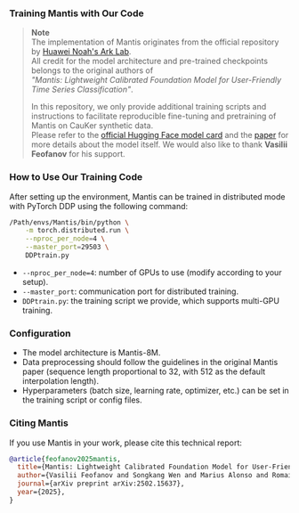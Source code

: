 
### Training Mantis with Our Code

> **Note**  
> The implementation of Mantis originates from the official repository by [Huawei Noah's Ark Lab](https://huggingface.co/paris-noah).  
> All credit for the model architecture and pre-trained checkpoints belongs to the original authors of  
> *"Mantis: Lightweight Calibrated Foundation Model for User-Friendly Time Series Classification"*.  
>  
> In this repository, we only provide additional training scripts and instructions to facilitate reproducible fine-tuning and pretraining of Mantis on CauKer synthetic data.  
> Please refer to the [official Hugging Face model card](https://huggingface.co/paris-noah/Mantis-8M) and the [paper](https://arxiv.org/abs/2502.15637) for more details about the model itself.
> We would also like to thank **Vasilii Feofanov** for his support.

### How to Use Our Training Code

After setting up the environment, Mantis can be trained in distributed mode with PyTorch DDP using the following command:

```bash
/Path/envs/Mantis/bin/python \
    -m torch.distributed.run \
    --nproc_per_node=4 \
    --master_port=29503 \
    DDPtrain.py
````

* `--nproc_per_node=4`: number of GPUs to use (modify according to your setup).
* `--master_port`: communication port for distributed training.
* `DDPtrain.py`: the training script we provide, which supports multi-GPU training.

### Configuration

* The model architecture is Mantis-8M.
* Data preprocessing should follow the guidelines in the original Mantis paper (sequence length proportional to 32, with 512 as the default interpolation length).
* Hyperparameters (batch size, learning rate, optimizer, etc.) can be set in the training script or config files.


### Citing Mantis 

If you use Mantis in your work, please cite this technical report:

```bibtex
@article{feofanov2025mantis,
  title={Mantis: Lightweight Calibrated Foundation Model for User-Friendly Time Series Classification},
  author={Vasilii Feofanov and Songkang Wen and Marius Alonso and Romain Ilbert and Hongbo Guo and Malik Tiomoko and Lujia Pan and Jianfeng Zhang and Ievgen Redko},
  journal={arXiv preprint arXiv:2502.15637},
  year={2025},
}
```

